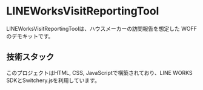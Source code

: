 # LINEWorksVisitReportingTool

LINEWorksVisitReportingToolは、ハウスメーカーの訪問報告を想定した WOFF のデモキットです。

## 技術スタック

このプロジェクトはHTML, CSS, JavaScriptで構築されており、LINE WORKS SDKとSwitchery.jsを利用しています。
